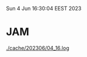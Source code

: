Sun  4 Jun 16:30:04 EEST 2023
# JAM
<a href='./cache/202306/04_16.log'>./cache/202306/04_16.log</a>
